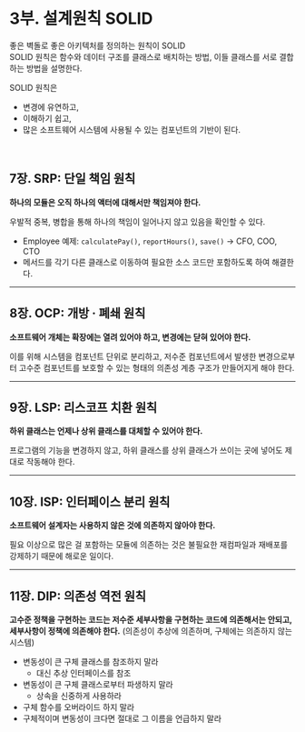 # 3부. 설계원칙 SOLID

좋은 벽돌로 좋은 아키텍처를 정의하는 원칙이 SOLID    
SOLID 원칙은 함수와 데이터 구조를 클래스로 배치하는 방법, 이들 클래스를 서로 결합하는 방법을 설명한다.     

SOLID 원칙은 
- 변경에 유연하고,
- 이해하기 쉽고,
- 많은 소프트웨어 시스템에 사용될 수 있는 컴포넌트의 기반이 된다.

<br>

## 7장. SRP: 단일 책임 원칙
**하나의 모듈은 오직 하나의 액터에 대해서만 책임져야 한다.**

우발적 중복, 병합을 통해 하나의 책임이 일어나지 않고 있음을 확인할 수 있다.    
- Employee 예제: `calculatePay()`, `reportHours()`, `save()` → CFO, COO, CTO
- 메서드를 각기 다른 클래스로 이동하여 필요한 소스 코드만 포함하도록 하여 해결한다.

---

## 8장. OCP: 개방 · 폐쇄 원칙
**소프트웨어 개체는 확장에는 열려 있어야 하고, 변경에는 닫혀 있어야 한다.**    

이를 위해 시스템을 컴포넌트 단위로 분리하고, 저수준 컴포넌트에서 발생한 변경으로부터 고수준 컴포넌트를 보호할 수 있는 형태의 의존성 계층 구조가 만들어지게 해야 한다.    

---

## 9장. LSP: 리스코프 치환 원칙
**하위 클래스는 언제나 상위 클래스를 대체할 수 있어야 한다.**       

프로그램의 기능을 변경하지 않고, 하위 클래스를 상위 클래스가 쓰이는 곳에 넣어도 제대로 작동해야 한다.        

---

## 10장. ISP: 인터페이스 분리 원칙
**소프트웨어 설계자는 사용하지 않은 것에 의존하지 않아야 한다.**        

필요 이상으로 많은 걸 포함하는 모듈에 의존하는 것은 불필요한 재컴파일과 재배포를 강제하기 때문에 해로운 일이다.       

---

## 11장. DIP: 의존성 역전 원칙
**고수준 정책을 구현하는 코드는 저수준 세부사항을 구현하는 코드에 의존해서는 안되고, 세부사항이 정책에 의존해야 한다.** (의존성이 추상에 의존하며, 구체에는 의존하지 않는 시스템)          

- 변동성이 큰 구체 클래스를 참조하지 말라
    - 대신 추상 인터페이스를 참조
- 변동성이 큰 구체 클래스로부터 파생하지 말라
    - 상속을 신중하게 사용하라
- 구체 함수를 오버라이드 하지 말라
- 구체적이며 변동성이 크다면 절대로 그 이름을 언급하지 말라
